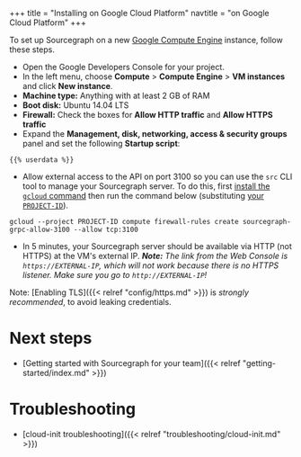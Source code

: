 +++
title = "Installing on Google Cloud Platform"
navtitle = "on Google Cloud Platform"
+++

To set up Sourcegraph on a new [Google Compute Engine](https://cloud.google.com/compute/) instance, follow these steps.

* Open the Google Developers Console for your project.
* In the left menu, choose **Compute** > **Compute Engine** > **VM instances** and click **New instance**.
* **Machine type:** Anything with at least 2 GB of RAM
* **Boot disk:** Ubuntu 14.04 LTS
* **Firewall:** Check the boxes for **Allow HTTP traffic** and **Allow HTTPS traffic**
* Expand the **Management, disk, networking, access & security groups** panel and set the following **Startup script**:
```
{{% userdata %}}
```
* Allow external access to the API on port 3100 so you can use the `src` CLI tool to manage your Sourcegraph server. To do this, first [install the `gcloud` command](https://cloud.google.com/sdk/#Quick_Start) then run the command below (substituting [your `PROJECT-ID`](https://cloud.google.com/compute/docs/projects#projectids)).
```
gcloud --project PROJECT-ID compute firewall-rules create sourcegraph-grpc-allow-3100 --allow tcp:3100
```
* In 5 minutes, your Sourcegraph server should be available via HTTP (not HTTPS) at the VM's external IP. ***Note:** The link from the Web Console is `https://EXTERNAL-IP`, which will not work because there is no HTTPS listener. Make sure you go to `http://EXTERNAL-IP`!*

Note: [Enabling TLS]({{< relref "config/https.md" >}}) is *strongly
recommended*, to avoid leaking credentials.

# Next steps

* [Getting started with Sourcegraph for your team]({{< relref "getting-started/index.md" >}})

# Troubleshooting

* [cloud-init troubleshooting]({{< relref "troubleshooting/cloud-init.md" >}})

